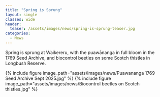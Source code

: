 ```yaml
---
title: "Spring is Sprung"
layout: single
classes: wide
header:
  teaser: /assets/images/news/spring-is-sprung-teaser.jpg
categories:
  - News
---
```


Spring is sprung at Waikereru, with the puawānanga in full bloom in the 1769 Seed Archive, and biocontrol beetles on some Scotch thistles in Longbush Reserve.
	
{% include figure image_path="assets/images/news/Puawananga 1769 Seed Archive Sept 2025.jpg" %}
{% include figure image_path="assets/images/news/Biocontrol beetles on Scotch thistles.jpg" %}
